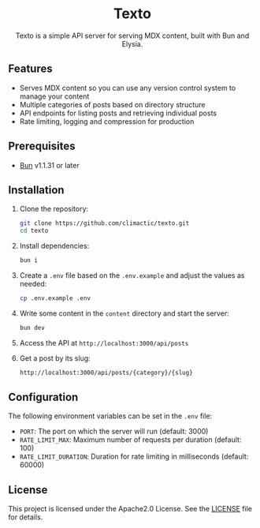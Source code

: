<div align="center">

# Texto

Texto is a simple API server for serving MDX content, built with Bun and Elysia.

</div>

## Features

- Serves MDX content so you can use any version control system to manage your content
- Multiple categories of posts based on directory structure
- API endpoints for listing posts and retrieving individual posts
- Rate limiting, logging and compression for production

## Prerequisites

- [Bun](https://bun.sh) v1.1.31 or later

## Installation

1. Clone the repository:
   ```bash
   git clone https://github.com/climactic/texto.git
   cd texto
   ```

2. Install dependencies:
   ```bash
   bun i
   ```

3. Create a `.env` file based on the `.env.example` and adjust the values as needed:
   ```bash
   cp .env.example .env
   ```

4. Write some content in the `content` directory and start the server:
   ```bash
   bun dev
   ```

5. Access the API at `http://localhost:3000/api/posts`

6. Get a post by its slug:
   ```bash
   http://localhost:3000/api/posts/{category}/{slug}
   ```

## Configuration

The following environment variables can be set in the `.env` file:

- `PORT`: The port on which the server will run (default: 3000)
- `RATE_LIMIT_MAX`: Maximum number of requests per duration (default: 100)
- `RATE_LIMIT_DURATION`: Duration for rate limiting in milliseconds (default: 60000)

## License

This project is licensed under the Apache2.0 License. See the [LICENSE](LICENSE) file for details.
